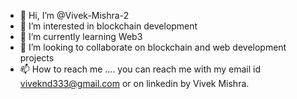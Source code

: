 - 👋 Hi, I’m @Vivek-Mishra-2
- 👀 I’m interested in blockchain development
- 🌱 I’m currently learning Web3
- 💞️ I’m looking to collaborate on blockchain and web development projects
- 📫 How to reach me .... you can reach me with my email id viveknd333@gmail.com or on linkedin by Vivek Mishra. 

<!---
Vivek-Mishra-2/Vivek-Mishra-2 is a ✨ special ✨ repository because its `README.md` (this file) appears on your GitHub profile.
You can click the Preview link to take a look at your changes.
--->
